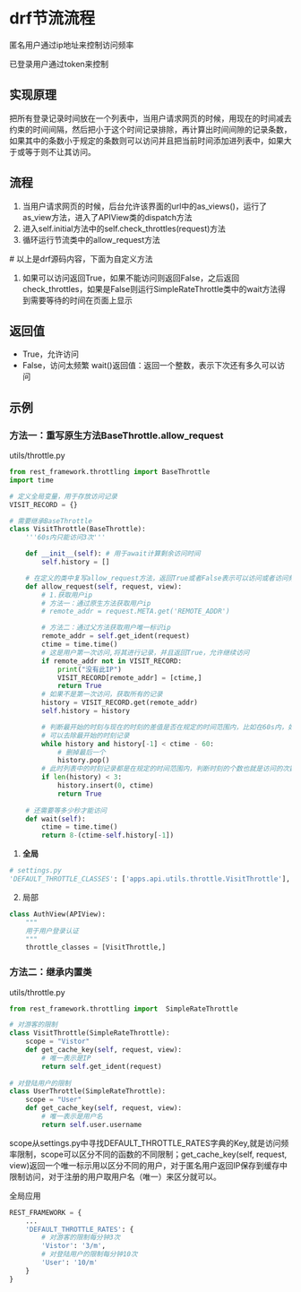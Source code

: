 # drf节流流程

匿名用户通过ip地址来控制访问频率

已登录用户通过token来控制



## 实现原理

把所有登录记录时间放在一个列表中，当用户请求网页的时候，用现在的时间减去约束的时间间隔，然后把小于这个时间记录排除，再计算出时间间隙的记录条数，如果其中的条数小于规定的条数则可以访问并且把当前时间添加进列表中，如果大于或等于则不让其访问。



##  流程

1. 当用户请求网页的时候，后台允许该界面的url中的as_views()，运行了as_view方法，进入了APIView类的dispatch方法
2. 进入self.initial方法中的self.check_throttles(request)方法
3. 循环运行节流类中的allow_request方法

 \# 以上是drf源码内容，下面为自定义方法

1. 如果可以访问返回True，如果不能访问则返回False，之后返回check_throttles，如果是False则运行SimpleRateThrottle类中的wait方法得到需要等待的时间在页面上显示



## 返回值

- True，允许访问
- False，访问太频繁
  wait()返回值：返回一个整数，表示下次还有多久可以访问



## 示例

### 方法一：重写原生方法BaseThrottle.allow_request

utils/throttle.py

~~~ python
from rest_framework.throttling import BaseThrottle
import time

# 定义全局变量，用于存放访问记录
VISIT_RECORD = {}

# 需要继承BaseThrottle
class VisitThrottle(BaseThrottle):
    '''60s内只能访问3次'''

    def __init__(self): # 用于await计算剩余访问时间
        self.history = []

    # 在定义的类中复写allow_request方法，返回True或者False表示可以访问或者访问频率太高
    def allow_request(self, request, view):
        # 1.获取用户ip
        # 方法一：通过原生方法获取用户ip
        # remote_addr = request.META.get('REMOTE_ADDR')

        # 方法二：通过父方法获取用户唯一标识ip
        remote_addr = self.get_ident(request)
        ctime = time.time()
        # 这是用户第一次访问,将其进行记录，并且返回True，允许继续访问
        if remote_addr not in VISIT_RECORD:
            print("没有此IP")
            VISIT_RECORD[remote_addr] = [ctime,]
            return True
        # 如果不是第一次访问，获取所有的记录
        history = VISIT_RECORD.get(remote_addr)
        self.history = history

        # 判断最开始的时刻与现在的时刻的差值是否在规定的时间范围内，比如在60s内，如果不在，
        # 可以去除最开始的时刻记录
        while history and history[-1] < ctime - 60:
            # 删掉最后一个
            history.pop()
		# 此时列表中的时刻记录都是在规定的时间范围内，判断时刻的个数也就是访问的次数
        if len(history) < 3:
            history.insert(0, ctime)
            return True
        
	# 还需要等多少秒才能访问
    def wait(self):
        ctime = time.time()
        return 8-(ctime-self.history[-1])
~~~



1. **全局**

~~~ python
# settings.py
'DEFAULT_THROTTLE_CLASSES': ['apps.api.utils.throttle.VisitThrottle'],
~~~



2. 局部

~~~ python
class AuthView(APIView):
    """
    用于用户登录认证
    """
    throttle_classes = [VisitThrottle,]
~~~



### 方法二：继承内置类

utils/throttle.py

~~~ python
from rest_framework.throttling import  SimpleRateThrottle

# 对游客的限制
class VisitThrottle(SimpleRateThrottle):
    scope = "Vistor"
    def get_cache_key(self, request, view):
        # 唯一表示是IP
        return self.get_ident(request)
    
# 对登陆用户的限制
class UserThrottle(SimpleRateThrottle):
    scope = "User"
    def get_cache_key(self, request, view):
        # 唯一表示是用户名
        return self.user.username
~~~

scope从settings.py中寻找DEFAULT_THROTTLE_RATES字典的Key,就是访问频率限制，scope可以区分不同的函数的不同限制；get_cache_key(self, request, view)返回一个唯一标示用以区分不同的用户，对于匿名用户返回IP保存到缓存中限制访问，对于注册的用户取用户名（唯一）来区分就可以。



全局应用

~~~ python
REST_FRAMEWORK = {
    ...
    'DEFAULT_THROTTLE_RATES': {
        # 对游客的限制每分钟3次
        'Vistor': '3/m',
        # 对登陆用户的限制每分钟10次
        'User': '10/m'
    }
}
~~~


